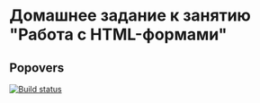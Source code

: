 # Домашнее задание к занятию "Работа с HTML-формами"

## Popovers

[![Build status](https://ci.appveyor.com/api/projects/status/dp8o3ron86l5vstp?svg=true)](https://ci.appveyor.com/project/tashakibanova/forms-2-f5k5k)
